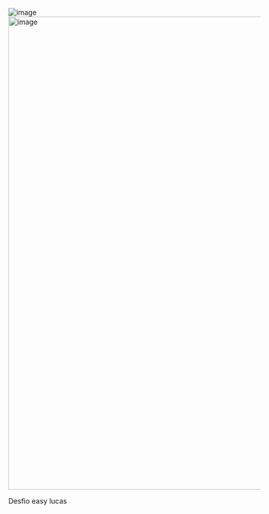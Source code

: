 ![image](https://github.com/user-attachments/assets/a45b2fa5-0a17-440b-8719-bd0e8de45735)
<img width="944" alt="image" src="https://github.com/user-attachments/assets/50c850df-1271-4784-83f9-613aa4453cf8" />

Desfio easy lucas